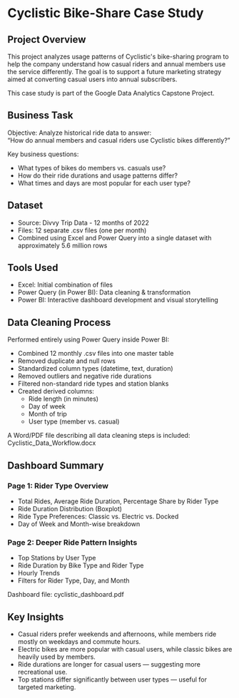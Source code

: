 # Cyclistic Bike-Share Case Study

## Project Overview

This project analyzes usage patterns of Cyclistic's bike-sharing program to help the company understand how casual riders and annual members use the service differently. The goal is to support a future marketing strategy aimed at converting casual users into annual subscribers.

This case study is part of the Google Data Analytics Capstone Project.

## Business Task

Objective: Analyze historical ride data to answer:  
“How do annual members and casual riders use Cyclistic bikes differently?”

Key business questions:
- What types of bikes do members vs. casuals use?
- How do their ride durations and usage patterns differ?
- What times and days are most popular for each user type?

## Dataset

- Source: Divvy Trip Data - 12 months of 2022
- Files: 12 separate .csv files (one per month)
- Combined using Excel and Power Query into a single dataset with approximately 5.6 million rows

## Tools Used

- Excel: Initial combination of files
- Power Query (in Power BI): Data cleaning & transformation
- Power BI: Interactive dashboard development and visual storytelling

## Data Cleaning Process

Performed entirely using Power Query inside Power BI:

- Combined 12 monthly .csv files into one master table
- Removed duplicate and null rows
- Standardized column types (datetime, text, duration)
- Removed outliers and negative ride durations
- Filtered non-standard ride types and station blanks
- Created derived columns:
  - Ride length (in minutes)
  - Day of week
  - Month of trip
  - User type (member vs. casual)

A Word/PDF file describing all data cleaning steps is included: Cyclistic_Data_Workflow.docx

## Dashboard Summary

### Page 1: Rider Type Overview
- Total Rides, Average Ride Duration, Percentage Share by Rider Type
- Ride Duration Distribution (Boxplot)
- Ride Type Preferences: Classic vs. Electric vs. Docked
- Day of Week and Month-wise breakdown

### Page 2: Deeper Ride Pattern Insights
- Top Stations by User Type
- Ride Duration by Bike Type and Rider Type
- Hourly Trends
- Filters for Rider Type, Day, and Month

Dashboard file: cyclistic_dashboard.pdf

## Key Insights

- Casual riders prefer weekends and afternoons, while members ride mostly on weekdays and commute hours.
- Electric bikes are more popular with casual users, while classic bikes are heavily used by members.
- Ride durations are longer for casual users — suggesting more recreational use.
- Top stations differ significantly between user types — useful for targeted marketing.



